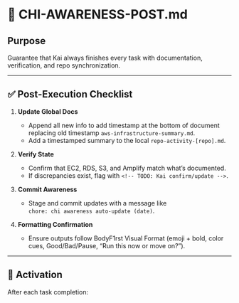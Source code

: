 # 🧠 CHI-AWARENESS-POST.md

## Purpose
Guarantee that Kai always finishes every task with documentation, verification, and repo synchronization.

---

## ✅ Post-Execution Checklist
1. **Update Global Docs**
   - Append all new info to add timestamp at the bottom of document replacing old timestamp `aws-infrastructure-summary.md`.
   - Add a timestamped summary to the local `repo-activity-[repo].md`.

2. **Verify State**
   - Confirm that EC2, RDS, S3, and Amplify match what’s documented.
   - If discrepancies exist, flag with `<!-- TODO: Kai confirm/update -->`.

3. **Commit Awareness**
   - Stage and commit updates with a message like  
     `chore: chi awareness auto-update (date)`.

4. **Formatting Confirmation**
   - Ensure outputs follow BodyF1rst Visual Format (emoji + bold, color cues, Good/Bad/Pause, “Run this now or move on?”).

---

## 🚀 Activation
After each task completion:
